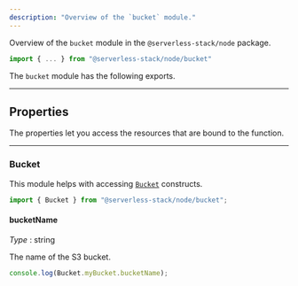 ```yaml
---
description: "Overview of the `bucket` module."
---
```


Overview of the `bucket` module in the `@serverless-stack/node` package.

```ts
import { ... } from "@serverless-stack/node/bucket"
```

The `bucket` module has the following exports.

---

## Properties

The properties let you access the resources that are bound to the function.

---

### Bucket

This module helps with accessing [`Bucket`](../constructs/Bucket.md) constructs.

```ts
import { Bucket } from "@serverless-stack/node/bucket";
```

#### bucketName

_Type_ : <span class="mono">string</span>

The name of the S3 bucket.

```ts
console.log(Bucket.myBucket.bucketName);
```
